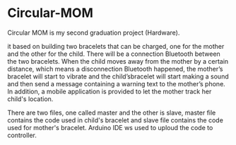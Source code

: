 # Circular-MOM

Circular MOM is my second graduation project (Hardware).

it based on building two bracelets that can be charged, one for the mother and the other for the child. There will be a connection Bluetooth between the two bracelets.  When the child moves away from the mother by a certain distance, which means a disconnection Bluetooth happened, the mother’s bracelet will start to vibrate and the child’sbracelet will start making a sound and then send a message containing a warning text to the mother’s phone.  In addition, a mobile application is provided to let the  mother  track  her  child's  location.

There are two files, one called master and the other is slave, master file contains the code used in child's bracelet and slave file contains the code used for mother's bracelet.
Arduino IDE ws used to uploud the code to controller.
